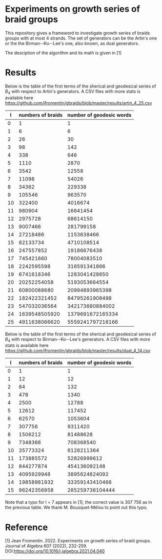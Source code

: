 Experiments on growth series of braid groups
============================================

This repository gives a frameword to investigate growth series of braids groups with at most 4 strands.
The set of generators can be the Artin's one or the the Birman--Ko--Lee's one, also known, as dual generators.

The desciption of the algorithm and its math is given in [1]


Results
=======

Below is the table of the first terms of the sherical and geodesical series of $B_4$ with respect to Artin's generators. A CSV files with more stats is available here https://github.com/jfromentin/gbraids/blob/master/results/artin_4_25.csv

l | numbers of braids | number of geodesic words
--|-------------------|--------------------------
0 |1                  |1
1 |6                  |6
2 |26                 |30
3 |98                 |142
4 |338                |646
5 |1110               |2870
6 |3542               |12558
7 |11098              |54026
8 |34362              |229338
9 |105546             |963570
10|322400             |4016674
11|980904             |16641454
12|2975728            |68614150
13|9007466            |281799158
14|27218486           |1153638466
15|82133734           |4710108514
16|247557852          |19186676438
17|745421660          |78004083510
18|2242595598         |316591341866
19|6741618346         |1283041428650
20|20252254058        |5193053664554
21|60800088680        |20994893965398
22|182422321452       |84795261908498
23|547032036564       |342173680884002
24|1639548505920      |1379691672165334
25|4911638066620      |5559241797216166

Below is the table of the first terms of the sherical and geodesical series of $B_4$ with respect to Birman--Ko--Lee's generators. A CSV files with more stats is available here https://github.com/jfromentin/gbraids/blob/master/results/dual_4_14.csv

l | numbers of braids | number of geodesic words
--|-------------------|--------------------------
0 |1                  |1
1 |12                 |12
2 |84                 |132
3 |478                |1340
4 |2500               |12788
5 |12612              |117452
6 |62570              |1053604
7 |307756             |9311420
8 |1506212            |81488628
9 |7348366            |708368540
10|35773324           |6128211364
11|173885572          |52826999612
12|844277874          |454136092148
13|4095929948         |3895624824092
14|19858981932        |33359143410468
15|96242356958        |285259736104444

Note that a typo for l = 7 appears in [1], the correct value is 307 756 as in the previous table.
We thank M. Bousquet-Mélou to point out this typo. 

Reference
=========

[1] Jean Fromentin. 2022. Experiments on growth series of braid groups. Journal of Algebra 607 (2022), 232-259.
DOI:https://doi.org/10.1016/j.jalgebra.2021.04.040
